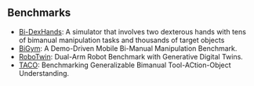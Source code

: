 ## Benchmarks

- [Bi-DexHands](https://arxiv.org/abs/2206.08686): A simulator that involves two dexterous hands with tens of bimanual manipulation tasks and thousands of target objects
- [BiGym](https://chernyadev.github.io/bigym/): A Demo-Driven Mobile Bi-Manual Manipulation Benchmark.
- [RoboTwin](https://robotwin-benchmark.github.io/early-version/): Dual-Arm Robot Benchmark with Generative Digital Twins.
- [TACO](https://taco2024.github.io/): Benchmarking Generalizable Bimanual Tool-ACtion-Object Understanding.

